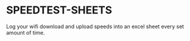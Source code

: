 # SPEEDTEST-SHEETS
Log your wifi download and upload speeds into an excel sheet every set amount of time.
